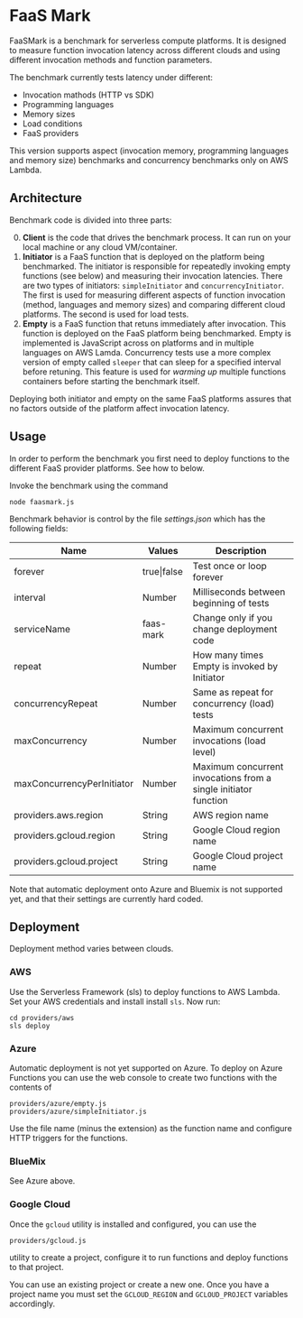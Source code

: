 # FaaS Mark

FaaSMark is a benchmark for serverless compute platforms. It is designed to measure function invocation latency across different clouds and using different invocation methods and function parameters.

The benchmark currently tests latency under different:
* Invocation mathods (HTTP vs SDK)
* Programming languages
* Memory sizes
* Load conditions
* FaaS providers

This version supports aspect (invocation memory, programming languages and memory size) benchmarks and concurrency benchmarks only on AWS Lambda.

## Architecture

Benchmark code is divided into three parts:

0. **Client** is the code that drives the benchmark process. It can run on your local machine or any cloud VM/container.
0. **Initiator** is a FaaS function that is deployed on the platform being benchmarked. The initiator is responsible for repeatedly invoking empty functions (see below) and measuring their invocation latencies. There are two types of initiators: `simpleInitiator` and `concurrencyInitiator`. The first is used for measuring different aspects of function invocation (method, languages and memory sizes) and comparing different cloud platforms. The second is used for load tests.
0. **Empty** is a FaaS function that retuns immediately after invocation. This function is deployed on the FaaS platform being benchmarked. Empty is implemented is JavaScript across on platforms and in multiple languages on AWS Lamda. Concurrency tests use a more complex version of empty called `sleeper` that can sleep for a specified interval before retuning. This feature is used for *warming up* multiple functions containers before starting the benchmark itself.

Deploying both initiator and empty on the same FaaS platforms assures that no factors outside of the platform affect invocation latency.

## Usage

In order to perform the benchmark you first need to deploy functions to the different FaaS provider platforms. See how to below.

Invoke the benchmark using the command

    node faasmark.js

Benchmark behavior is control by the file *settings.json* which has the following fields:


| Name                       | Values      | Description                                                     |
| -------------------------- | ----------- | --------------------------------------------------------------- |
| forever                    | true\|false | Test once or loop forever                                       |
| interval                   | Number      | Milliseconds between beginning of tests                         |
| serviceName                | faas-mark   | Change only if you change deployment code                       |
| repeat                     | Number      | How many times Empty is invoked by Initiator                    |
| concurrencyRepeat          | Number      | Same as repeat for concurrency (load) tests                     |
| maxConcurrency             | Number      | Maximum concurrent invocations (load level)                     |
| maxConcurrencyPerInitiator | Number      | Maximum concurrent invocations from a single initiator function |
| providers.aws.region       | String      | AWS region name                                                 |
| providers.gcloud.region    | String      | Google Cloud region name                                        |
| providers.gcloud.project   | String      | Google Cloud project name                                       |

Note that automatic deployment onto Azure and Bluemix is not supported yet, and that their settings are currently hard coded.

## Deployment

Deployment method varies between clouds.

### AWS

Use the Serverless Framework (sls) to deploy functions to AWS Lambda. Set your AWS credentials and install install `sls`.
Now run:

    cd providers/aws
    sls deploy

### Azure

Automatic deployment is not yet supported on Azure. To deploy on Azure Functions you can use the web console to create two functions with the contents of

    providers/azure/empty.js
    providers/azure/simpleInitiator.js

Use the file name (minus the extension) as the function name and configure HTTP triggers for the functions.

### BlueMix

See Azure above.

### Google Cloud

Once the `gcloud` utility is installed and configured, you can use the

    providers/gcloud.js

utility to create a project, configure it to run functions and deploy functions to that project.

You can use an existing project or create a new one. Once you have a project name you must set the `GCLOUD_REGION` and `GCLOUD_PROJECT` variables accordingly.
